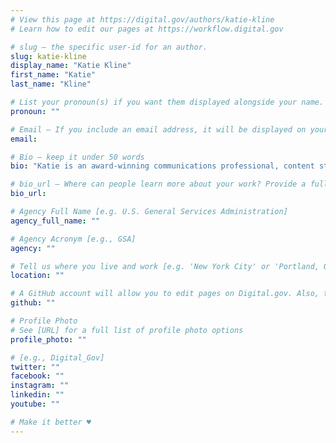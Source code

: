 ```yaml
---
# View this page at https://digital.gov/authors/katie-kline
# Learn how to edit our pages at https://workflow.digital.gov

# slug — the specific user-id for an author.
slug: katie-kline
display_name: "Katie Kline"
first_name: "Katie"
last_name: "Kline"

# List your pronoun(s) if you want them displayed alongside your name. If blank, we'll use just your name. Learn more http://mypronouns.org
pronoun: ""

# Email — If you include an email address, it will be displayed on your profile page
email: 

# Bio — keep it under 50 words
bio: "Katie is an award-winning communications professional, content strategist and NNG-certified UX designer. She has been designing and maintaining websites for over 14 years in various roles, primarily in the nonprofit sector. In a previous position, she served as the technical and UX lead for a complete reimagining of a health nonprofit website, with duties including development of the information architecture and navigation, content strategy and full migration from a legacy content management system to Wordpress."

# bio_url — Where can people learn more about your work? Provide a full URL [e.g. 'https://www.example.gov/']
bio_url: 

# Agency Full Name [e.g. U.S. General Services Administration]
agency_full_name: ""

# Agency Acronym [e.g., GSA]
agency: ""

# Tell us where you live and work [e.g. 'New York City' or 'Portland, OR']
location: ""

# A GitHub account will allow you to edit pages on Digital.gov. Also, the image used in your GitHub account can be used to populate your digital.gov profile photo. Learn more about getting a Github account at [URL]
github: ""

# Profile Photo
# See [URL] for a full list of profile photo options
profile_photo: ""

# [e.g., Digital_Gov]
twitter: ""
facebook: ""
instagram: ""
linkedin: ""
youtube: ""

# Make it better ♥
---
```

